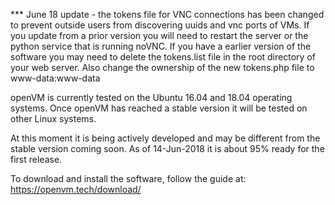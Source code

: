 *** June 18 update - the tokens file for VNC connections has been changed to prevent outside users from discovering uuids and vnc ports of VMs. If you update from a prior version you will need to restart the server or the python service that is running noVNC. If you have a earlier version of the software you may need to delete the tokens.list file in the root directory of your web server. Also change the ownership of the new tokens.php file to www-data:www-data



openVM is currently tested on the Ubuntu 16.04 and 18.04 operating systems. Once openVM has reached a stable version it will be tested on other Linux systems.

At this moment it is being actively developed and may be different from the stable version coming soon. As of 14-Jun-2018 it is about 95% ready for the first release.

To download and install the software, follow the guide at: https://openvm.tech/download/
